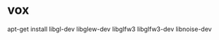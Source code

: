 # vox

apt-get install 
          libgl-dev 
          libglew-dev
          libglfw3
          libglfw3-dev
          libnoise-dev
        
